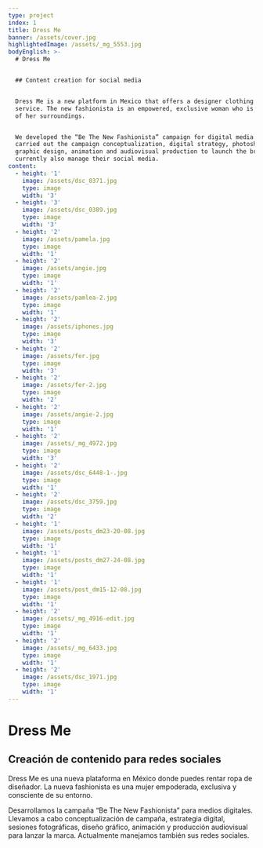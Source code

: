 ```yaml
---
type: project
index: 1
title: Dress Me
banner: /assets/cover.jpg
highlightedImage: /assets/_mg_5553.jpg
bodyEnglish: >-
  # Dress Me


  ## Content creation for social media


  Dress Me is a new platform in Mexico that offers a designer clothing rental
  service. The new fashionista is an empowered, exclusive woman who is conscious
  of her surroundings.


  We developed the “Be The New Fashionista” campaign for digital media. We
  carried out the campaign conceptualization, digital strategy, photoshoots,
  graphic design, animation and audiovisual production to launch the brand. We
  currently also manage their social media.
content:
  - height: '1'
    image: /assets/dsc_0371.jpg
    type: image
    width: '3'
  - height: '3'
    image: /assets/dsc_0389.jpg
    type: image
    width: '3'
  - height: '2'
    image: /assets/pamela.jpg
    type: image
    width: '1'
  - height: '2'
    image: /assets/angie.jpg
    type: image
    width: '1'
  - height: '2'
    image: /assets/pamlea-2.jpg
    type: image
    width: '1'
  - height: '2'
    image: /assets/iphones.jpg
    type: image
    width: '3'
  - height: '2'
    image: /assets/fer.jpg
    type: image
    width: '3'
  - height: '2'
    image: /assets/fer-2.jpg
    type: image
    width: '2'
  - height: '2'
    image: /assets/angie-2.jpg
    type: image
    width: '1'
  - height: '2'
    image: /assets/_mg_4972.jpg
    type: image
    width: '3'
  - height: '2'
    image: /assets/dsc_6448-1-.jpg
    type: image
    width: '1'
  - height: '2'
    image: /assets/dsc_3759.jpg
    type: image
    width: '2'
  - height: '1'
    image: /assets/posts_dm23-20-08.jpg
    type: image
    width: '1'
  - height: '1'
    image: /assets/posts_dm27-24-08.jpg
    type: image
    width: '1'
  - height: '1'
    image: /assets/post_dm15-12-08.jpg
    type: image
    width: '1'
  - height: '2'
    image: /assets/_mg_4916-edit.jpg
    type: image
    width: '1'
  - height: '2'
    image: /assets/_mg_6433.jpg
    type: image
    width: '1'
  - height: '2'
    image: /assets/dsc_1971.jpg
    type: image
    width: '1'
---
```

# Dress Me

## Creación de contenido para redes sociales

Dress Me es una nueva plataforma en México donde puedes rentar ropa de diseñador. La nueva fashionista es una mujer empoderada, exclusiva y consciente de su entorno.

Desarrollamos la campaña “Be The New Fashionista” para medios digitales. Llevamos a cabo conceptualización de campaña, estrategia digital, sesiones fotográficas, diseño gráfico, animación y producción audiovisual para lanzar la marca. Actualmente manejamos también sus redes sociales.
